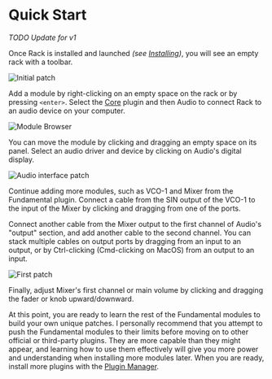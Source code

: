 # Quick Start

*TODO Update for v1*

Once Rack is installed and launched *(see [Installing](Installing.html))*, you will see an empty rack with a toolbar.

![Initial patch](images/initialpatch.png)

Add a module by right-clicking on an empty space on the rack or by pressing `<enter>`.
Select the [Core](Core.html) plugin and then Audio to connect Rack to an audio device on your computer.

![Module Browser](images/modulebrowser.png)

You can move the module by clicking and dragging an empty space on its panel.
Select an audio driver and device by clicking on Audio's digital display.

![Audio interface patch](images/audiopatch.png)

Continue adding more modules, such as VCO-1 and Mixer from the Fundamental plugin.
Connect a cable from the SIN output of the VCO-1 to the input of the Mixer by clicking and dragging from one of the ports.

Connect another cable from the Mixer output to the first channel of Audio's "output" section, and add another cable to the second channel.
You can stack multiple cables on output ports by dragging from an input to an output, or by Ctrl-clicking (Cmd-clicking on MacOS) from an output to an input.

![First patch](images/firstpatch.png)

Finally, adjust Mixer's first channel or main volume by clicking and dragging the fader or knob upward/downward.

At this point, you are ready to learn the rest of the Fundamental modules to build your own unique patches.
I personally recommend that you attempt to push the Fundamental modules to their limits before moving on to other official or third-party plugins.
They are more capable than they might appear, and learning how to use them effectively will give you more power and understanding when installing more modules later.
When you are ready, install more plugins with the [Plugin Manager](https://vcvrack.com/plugins.html).
